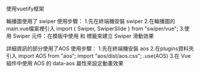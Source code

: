 使用vuetify框架

輪播圖使用了 swiper
使用步驟：
1.先在終端機安裝 swiper
2.在輪播圖的main.vue檔案裡引入 import { Swiper, SwiperSlide } from "swiper/vue";
3.使用 Swiper 元件：在模板中使用 <swiper> 和 <swiper-slide> 標籤來建立 Swiper 滑動效果

詳細資訊的部分使用了AOS
使用步驟：
1.先在終端機安裝 aos
2.在plugins資料夾 引入
import AOS from "aos";
import "aos/dist/aos.css";
.use(AOS)
3.在 Vue 組件中使用 AOS 的 data-aos 屬性來設定動畫效果
